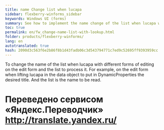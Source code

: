```yaml
--- 
title: name Change list when lucapa 
sidebar: flexberry-winforms_sidebar 
keywords: Windows UI (forms) 
summary: See how to implement the name change of the list when lucapa with different shapes 
toc: true 
permalink: en/fw_change-name-list-with-lookup.html 
folder: products/flexberry-winforms/ 
lang: en 
autotranslated: true 
hash: 2090d3c563f6e2b86f8b1d43fadb06c3d543794771c7ed9c52695ff9393959cc 
--- 
```


To change the name of the list when lucapa with different forms of editing on the edit form and the list to process it. 
For example, on the edit form when lifting lucapa in the data object to put in DynamicProperties the desired title. 
And the list is the name to be read. 



 # Переведено сервисом «Яндекс.Переводчик» http://translate.yandex.ru/